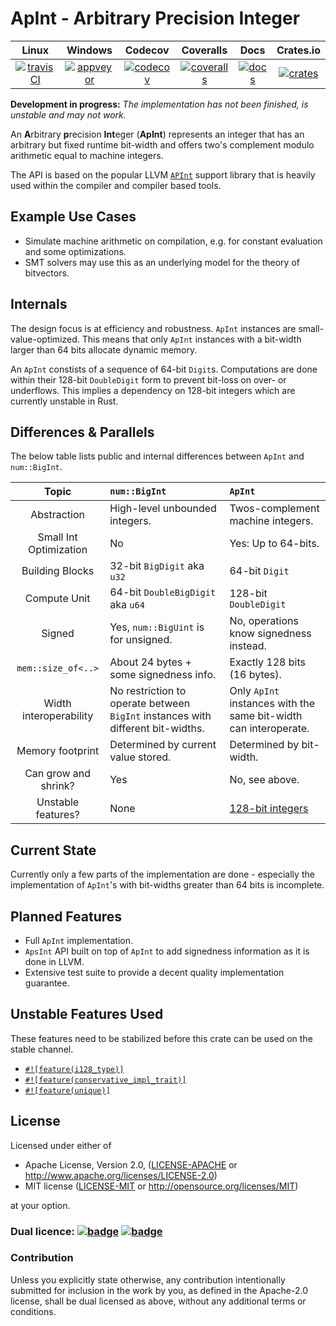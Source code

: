 ApInt - Arbitrary Precision Integer
===================================

|        Linux        |       Windows       |       Codecov        |       Coveralls      |       Docs       |       Crates.io      |
|:-------------------:|:-------------------:|:--------------------:|:--------------------:|:----------------:|:--------------------:|
| [![travisCI][1]][2] | [![appveyor][3]][4] | [![codecov][15]][16] | [![coveralls][5]][6] | [![docs][11]][12] | [![crates][13]][14] |

**Development in progress:** *The implementation has not been finished, is unstable and may not work.*

An **A**rbitrary **p**recision **Int**eger (**ApInt**) represents an integer that has an arbitrary but 
fixed runtime bit-width and offers two's complement modulo arithmetic equal to machine integers.

The API is based on the popular LLVM [`APInt`](http://llvm.org/doxygen/classllvm_1_1APInt.html) support library
that is heavily used within the compiler and compiler based tools.

## Example Use Cases

- Simulate machine arithmetic on compilation, e.g. for constant evaluation and some optimizations.
- SMT solvers may use this as an underlying model for the theory of bitvectors.

## Internals

The design focus is at efficiency and robustness.
`ApInt` instances are small-value-optimized. This means that only `ApInt` instances with a bit-width larger than 64 bits allocate dynamic memory.

An `ApInt` constists of a sequence of 64-bit `Digit`s.
Computations are done within their 128-bit `DoubleDigit` form to prevent bit-loss on over- or underflows.
This implies a dependency on 128-bit integers which are currently unstable in Rust.

## Differences & Parallels

The below table lists public and internal differences between `ApInt` and `num::BigInt`.

|        Topic             |               `num::BigInt`               |               `ApInt`                   |
|:------------------------:|:------------------------------------------|:----------------------------------------|
| Abstraction              | High-level unbounded integers.            | Twos-complement machine integers.       |
| Small Int Optimization   | No                                        | Yes: Up to 64-bits.                     |
| Building Blocks          | 32-bit `BigDigit` aka `u32`               | 64-bit `Digit`                          |
| Compute Unit             | 64-bit `DoubleBigDigit` aka `u64`         | 128-bit `DoubleDigit`                   |
| Signed                   | Yes, `num::BigUint` is for unsigned.      | No, operations know signedness instead. |
| `mem::size_of<..>`       | About 24 bytes + some signedness info.    | Exactly 128 bits (16 bytes).            |
| Width interoperability   | No restriction to operate between `BigInt` instances with different bit-widths. | Only `ApInt` instances with the same bit-width can interoperate. |
| Memory footprint         | Determined by current value stored.       | Determined by bit-width.                |
| Can grow and shrink?     | Yes                                       | No, see above.                          |
| Unstable features?       | None                                      | [128-bit integers][17]                  |

## Current State

Currently only a few parts of the implementation are done - especially the implementation of `ApInt`'s with bit-widths greater than 64 bits is incomplete.

## Planned Features

- Full `ApInt` implementation.
- `ApsInt` API built on top of `ApInt` to add signedness information as it is done in LLVM.
- Extensive test suite to provide a decent quality implementation guarantee.

## Unstable Features Used

These features need to be stabilized before this crate can be used on the stable channel.

- [`#![feature(i128_type)]`][17]
- [`#![feature(conservative_impl_trait)]`][18]
- [`#![feature(unique)]`][19]

## License

Licensed under either of

 * Apache License, Version 2.0, ([LICENSE-APACHE](LICENSE-APACHE) or http://www.apache.org/licenses/LICENSE-2.0)
 * MIT license ([LICENSE-MIT](LICENSE-MIT) or http://opensource.org/licenses/MIT)

at your option.

### Dual licence: [![badge][7]](LICENSE-MIT) [![badge][8]](LICENSE-APACHE)

### Contribution

Unless you explicitly state otherwise, any contribution intentionally submitted
for inclusion in the work by you, as defined in the Apache-2.0 license, shall be dual licensed as above, without any
additional terms or conditions.

[1]: https://travis-ci.org/Robbepop/apint.svg?branch=master
[2]: https://travis-ci.org/Robbepop/apint
[3]: https://ci.appveyor.com/api/projects/status/16fc9l6rtroo4xqd?svg=true
[4]: https://ci.appveyor.com/project/Robbepop/apint/branch/master
[5]: https://coveralls.io/repos/github/Robbepop/apint/badge.svg?branch=master
[6]: https://coveralls.io/github/Robbepop/apint?branch=master
[7]: https://img.shields.io/badge/license-MIT-blue.svg
[8]: https://img.shields.io/badge/license-APACHE-orange.svg
[9]: ./LICENSE-MIT
[10]: ./LICENSE-APACHE
[11]: https://docs.rs/apint/badge.svg
[12]: https://docs.rs/apint/0.0.0-alpha.4
[13]: https://img.shields.io/crates/v/apint.svg
[14]: https://crates.io/crates/apint/0.0.0-alpha.4
[15]: https://codecov.io/gh/robbepop/apint/branch/master/graph/badge.svg
[16]: https://codecov.io/gh/Robbepop/apint/branch/master

[17]: https://github.com/rust-lang/rust/issues/35118
[18]: https://github.com/rust-lang/rust/issues/34511
[19]: https://github.com/rust-lang/rust/issues/27730
